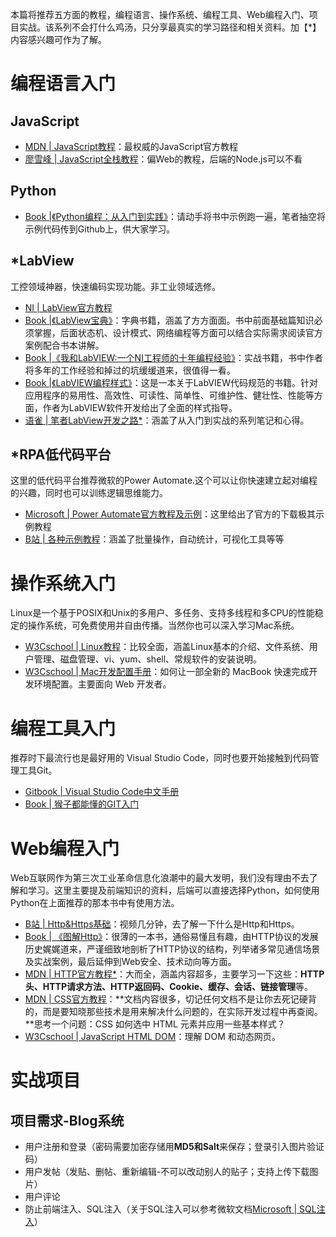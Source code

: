 本篇将推荐五方面的教程，编程语言、操作系统、编程工具、Web编程入门、项目实战。该系列不会打什么鸡汤，只分享最真实的学习路径和相关资料。加【*】内容感兴趣可作为了解。
# 编程语言入门
## JavaScript

- [MDN | JavaScript教程](https://developer.mozilla.org/zh-CN/docs/Web/JavaScript)：最权威的JavaScript官方教程
- [廖雪峰 | JavaScript全栈教程](https://www.liaoxuefeng.com/wiki/1022910821149312)：偏Web的教程，后端的Node.js可以不看
## Python

- [Book |《Python编程：从入门到实践》](https://book.douban.com/subject/26829016/)：请动手将书中示例跑一遍，笔者抽空将示例代码传到Github上，供大家学习。
## *LabView
工控领域神器，快速编码实现功能。非工业领域选修。

- [NI | LabView官方教程](https://www.ni.com/pdf/manuals/373427j_0118.pdf)
- [Book |《LabView宝典》](https://book.douban.com/subject/6047751/)：字典书籍，涵盖了方方面面。书中前面基础篇知识必须掌握，后面状态机、设计模式、网络编程等方面可以结合实际需求阅读官方案例配合书本讲解。
- [Book |《我和LabVIEW:一个NI工程师的十年编程经验》](https://book.douban.com/subject/4037097/)：实战书籍，书中作者将多年的工作经验和掉过的坑缓缓道来，很值得一看。
- [Book |《LabVIEW编程样式》](https://book.douban.com/subject/3800070/)：这是一本关于LabVIEW代码规范的书籍。针对应用程序的易用性、高效性、可读性、简单性、可维护性、健壮性、性能等方面，作者为LabVIEW软件开发给出了全面的样式指导。
- [语雀 | 笔者LabView开发之路*](https://www.yuque.com/albertzhao/coding)：涵盖了从入门到实战的系列笔记和心得。
## *RPA低代码平台
这里的低代码平台推荐微软的Power Automate.这个可以让你快速建立起对编程的兴趣，同时也可以训练逻辑思维能力。

- [Microsoft | Power Automate官方教程及示例](https://powerautomate.microsoft.com/en-us/)：这里给出了官方的下载极其示例教程
- [B站 | 各种示例教程](https://space.bilibili.com/40097653/channel/seriesdetail?sid=590387)：涵盖了批量操作，自动统计，可视化工具等等
# 操作系统入门
Linux是一个基于POSIX和Unix的多用户、多任务、支持多线程和多CPU的性能稳定的操作系统，可免费使用并自由传播。当然你也可以深入学习Mac系统。

- [W3Cschool | Linux教程](https://www.w3cschool.cn/linux/)：比较全面，涵盖Linux基本的介绍、文件系统、用户管理、磁盘管理、vi、yum、shell、常规软件的安装说明。
- [W3Cschool | Mac开发配置手册](https://www.w3cschool.cn/macdevsetup/y9pe1i80.html)：如何让一部全新的 MacBook 快速完成开发环境配置。主要面向 Web 开发者。
# 编程工具入门
推荐时下最流行也是最好用的 Visual Studio Code，同时也要开始接触到代码管理工具Git。

- [Gitbook | Visual Studio Code中文手册](https://jeasonstudio.gitbooks.io/vscode-cn-doc/content/)
- [Book | 猴子都能懂的GIT入门](https://backlog.com/git-tutorial/cn/)
# Web编程入门
Web互联网作为第三次工业革命信息化浪潮中的最大发明，我们没有理由不去了解和学习。这里主要提及前端知识的资料，后端可以直接选择Python，如何使用Python在上面推荐的那本书中有使用方法。

- [B站 | Http&Https基础](https://www.bilibili.com/video/BV1YL4y1t7Mr?p=2)：视频几分钟，去了解一下什么是Http和Https。
- [Book | 《图解Http》](https://www.amazon.cn/dp/B0153170B2/ref=sr_1_1?__mk_zh_CN=%E4%BA%9A%E9%A9%AC%E9%80%8A%E7%BD%91%E7%AB%99&keywords=%E5%9B%BE%E8%A7%A3Https&qid=1642647704&s=digital-text&sr=1-1)：很薄的一本书，通俗易懂且有趣，由HTTP协议的发展历史娓娓道来，严谨细致地剖析了HTTP协议的结构，列举诸多常见通信场景及实战案例，最后延伸到Web安全、技术动向等方面。
- [MDN | HTTP官方教程*](https://developer.mozilla.org/zh-CN/docs/Web/HTTP)：大而全，涵盖内容超多，主要学习一下这些：**HTTP头、HTTP请求方法、HTTP返回码、Cookie、缓存、会话、链接管理**等。
- [MDN | CSS官方教程](https://developer.mozilla.org/zh-CN/docs/Web/CSS)：**文档内容很多，切记任何文档不是让你去死记硬背的，而是要知晓那些技术是用来解决什么问题的，在实际开发过程中再查阅。**思考一个问题：CSS 如何选中 HTML 元素并应用一些基本样式？
- [W3Cschool | JavaScript HTML DOM](https://www.w3schools.com/js/js_htmldom.asp)：理解 DOM 和动态网页。
# 实战项目
## 项目需求-Blog系统

- 用户注册和登录（密码需要加密存储用**MD5和Salt**来保存；登录引入图片验证码）
- 用户发帖（发贴、删帖、重新编辑-不可以改动别人的贴子；支持上传下载图片）
- 用户评论
- 防止前端注入、SQL注入（关于SQL注入可以参考微软文档[Microsoft | SQL注入](https://docs.microsoft.com/zh-cn/previous-versions/sql/sql-server-2008-r2/ms161953(v=sql.105)?redirectedfrom=MSDN)）

​

​

